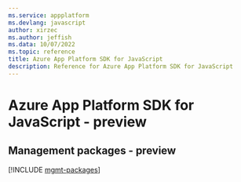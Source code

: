 ```yaml
---
ms.service: appplatform
ms.devlang: javascript
author: xirzec
ms.author: jeffish
ms.data: 10/07/2022
ms.topic: reference
title: Azure App Platform SDK for JavaScript
description: Reference for Azure App Platform SDK for JavaScript
---
```

# Azure App Platform SDK for JavaScript - preview

## Management packages - preview
[!INCLUDE [mgmt-packages](app-platform-mgmt-index.md)]